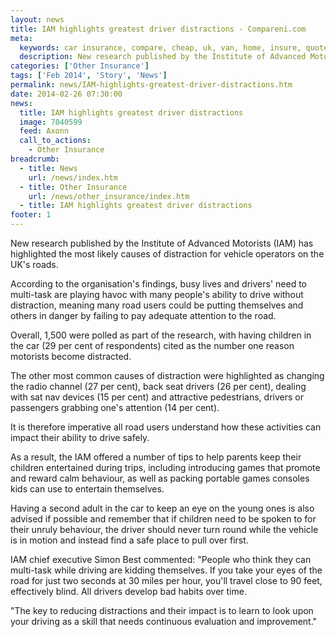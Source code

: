 ```yaml
---
layout: news
title: IAM highlights greatest driver distractions - Compareni.com
meta:
  keywords: car insurance, compare, cheap, uk, van, home, insure, quotes, online, comparison, bike, loans, life
  description: New research published by the Institute of Advanced Motorists (IAM) has highlighted the most likely causes of distraction for vehicle operators on the
categories: ['Other Insurance']
tags: ['Feb 2014', 'Story', 'News']
permalink: news/IAM-highlights-greatest-driver-distractions.htm
date: 2014-02-26 07:30:00
news:
  title: IAM highlights greatest driver distractions
  image: 7040599
  feed: Axonn
  call_to_actions:
    - Other Insurance
breadcrumb:
  - title: News
    url: /news/index.htm
  - title: Other Insurance
    url: /news/other_insurance/index.htm
  - title: IAM highlights greatest driver distractions
footer: 1
---
```


New research published by the Institute of Advanced Motorists (IAM) has highlighted the most likely causes of distraction for vehicle operators on the UK&#39;s roads.

According to the organisation&#39;s findings, busy lives and drivers&#39; need to multi-task are playing havoc with many people&#39;s ability to drive without distraction, meaning many road users could be putting themselves and others in danger by failing to pay adequate attention to the road.

Overall, 1,500 were polled as part of the research, with having children in the car (29 per cent of respondents) cited as the number one reason motorists become distracted.

The other most common causes of distraction were highlighted as changing the radio channel (27 per cent), back seat drivers (26 per cent), dealing with sat nav devices (15 per cent) and attractive pedestrians, drivers or passengers grabbing one&#39;s attention (14 per cent).

It is therefore imperative all road users understand how these activities can impact their ability to drive safely.

As a result, the IAM offered a number of tips to help parents keep their children entertained during trips, including introducing games that promote and reward calm behaviour, as well as packing portable games consoles kids can use to entertain themselves.

Having a second adult in the car to keep an eye on the young ones is also advised if possible and remember that if children need to be spoken to for their unruly behaviour, the driver should never turn round while the vehicle is in motion and instead find a safe place to pull over first.

IAM chief executive Simon Best&nbsp;commented: &quot;People who think they can multi-task while driving are kidding themselves. If you take your eyes of the road for just two seconds at 30 miles per hour, you&#39;ll travel close to 90 feet, effectively blind. All drivers develop bad habits over time.

&quot;The key to reducing distractions and their impact is to learn to look upon your driving as a skill that needs continuous evaluation and improvement.&quot;
